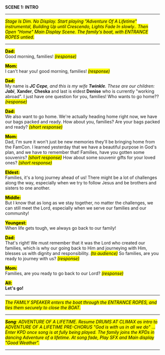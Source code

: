 
**SCENE 1: INTRO**

---

<mark> *Stage Is Dim. No Display. Start playing "Adventure Of A Lifetime" instrumental, Building Up until Crescendo, Lights Fade In slowly.. Then Open "Home" Main Display Scene. The family's boat, with ENTRANCE ROPES untied.* </mark>


---
  

<mark>**Dad:**</mark>  
Good morning, families! <mark>*(response)*</mark>

<mark>**Mom:**</mark>  
I can't hear you!  good morning, families! <mark>*(response)*</mark>

<mark>**Dad:**</mark>  
My name is ____JC Cepe___, and this is my wife ___Twinkle___. These are our children: __Jabi___, __Xander__, __Cheska__ and last is eldest __Denise__ who is currently "working abroad". I just have one question for you, families! Who wants to go home?? <mark>*(response)*</mark>

<mark>**Dad:**</mark>  
We also want to go home. We're actually heading home right now, we have our bags packed and ready. How about you, families? Are your bags packed and ready? <mark>*(short response)*</mark>

<mark>**Mom:**</mark>  
Dad, I'm sure it won't just be new memories they'll be bringing home from the FamCon. I learned yesterday that we have a beautiful purpose in God's plan, and we have to remember that! Families, have you gotten some souvenirs? <mark>*(short response)*</mark> How about some souvenir gifts for your loved ones? <mark>*(short response)*</mark>

<mark>**Eldest:**</mark>  
Families, it's a long journey ahead of us! There might be a lot of challenges along the way, especially when we try to follow Jesus and be brothers and sisters to one another.

<mark>**Middle:**</mark>  
But I know that as long as we stay together, no matter the challenges, we can still meet the Lord, especially when we serve our families and our community!

<mark>**Youngest:**</mark>  
When life gets tough, we always go back to our family!

<mark>**Dad:**</mark>  
That's right! We must remember that it was the Lord who created our families, which is why our going back to Him and journeying with Him, blesses us with dignity and responsibility. <mark>*(to audience)*</mark> So families, are you ready to journey with us? <mark>*(response)*</mark>

<mark>**Mom:**</mark>  
Families, are you ready to go back to our Lord? <mark>*(response)*</mark>

<mark>**All:**</mark>  
**Let's go!**

  
---  


<mark> *The FAMILY SPEAKER enters the boat through the ENTRANCE ROPES, and ties them securely to close the BOAT.* </mark>
  

---

  

<mark> ***Song**: ADVENTURE OF A LIFETIME. Resume DRUMS AT CLIMAX as intro to ADVENTURE OF A LIFETIME PRE-CHORUS "God is with us in all we do" ... Enter KPD once song is at fully being played. The family joins the KPDs in dancing Adventure of a lifetime. At song fade, Play SFX and Main display "Good Weather".* </mark>

  

---